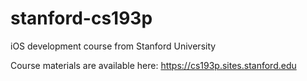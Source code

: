 # stanford-cs193p
iOS development course from Stanford University

Course materials are available here: https://cs193p.sites.stanford.edu

